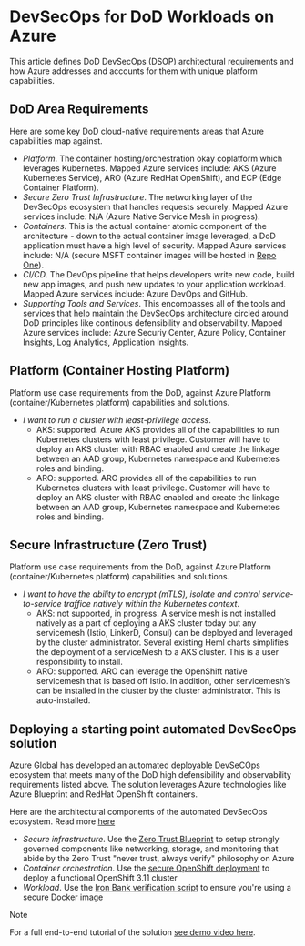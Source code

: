 # DevSecOps for DoD Workloads on Azure

This article defines DoD DevSecOps (DSOP) architectural requirements and how Azure addresses and accounts for them with unique platform capabilities.

## DoD Area Requirements
Here are some key DoD cloud-native requirements areas that Azure capabilities map against.
* *Platform*. The container hosting/orchestration okay coplatform which leverages Kubernetes. Mapped Azure services include: AKS (Azure Kubernetes Service), ARO (Azure RedHat OpenShift), and ECP (Edge Container Platform).
* *Secure Zero Trust Infrastructure*. The networking layer of the DevSecOps ecosystem that handles requests securely. Mapped Azure services include: N/A (Azure Native Service Mesh in progress).
* *Containers*. This is the actual container atomic component of the architecture - down to the actual container image leveraged, a DoD application must have a high level of security. Mapped Azure services include: N/A (secure MSFT container images will be hosted in [Repo One](https://repo1.dsop.io)).
* *CI/CD*. The DevOps pipeline that helps developers write new code, build new app images, and push new updates to your application workload. Mapped Azure services include: Azure DevOps and GitHub.
* *Supporting Tools and Services*. This encompasses all of the tools and services that help maintain the DevSecOps architecture circled around DoD principles like continous defensibility and observability. Mapped Azure services include: Azure Securiy Center, Azure Policy, Container Insights, Log Analytics, Application Insights.

## Platform (Container Hosting Platform)
Platform use case requirements from the DoD, against Azure Platform (container/Kubernetes platform) capabilities and solutions.

* *I want to run a cluster with least-privilege access*. 
    * AKS: supported. Azure AKS provides all of the capabilities to run Kubernetes clusters with least privilege. Customer will have to deploy an AKS cluster with RBAC enabled and create the linkage between an AAD group, Kubernetes namespace and Kubernetes roles and binding.
    * ARO: supported. ARO provides all of the capabilities to run Kubernetes clusters with least privilege. Customer will have to deploy an AKS cluster with RBAC enabled and create the linkage between an AAD group, Kubernetes namespace and Kubernetes roles and binding.

## Secure Infrastructure (Zero Trust)
Platform use case requirements from the DoD, against Azure Platform (container/Kubernetes platform) capabilities and solutions.

* *I want to have the ability to encrypt (mTLS), isolate and control service-to-service traffice natively within the Kubernetes context*. 
    * AKS: not supported, in progress. A service mesh is not installed natively as a part of deploying a AKS cluster today but any servicemesh (Istio, LinkerD, Consul) can be deployed and leveraged by the cluster administrator. Several existing Heml charts simplifies the deployment of a serviceMesh to a AKS cluster. This is a user responsibility to install.
    * ARO: supported. ARO can leverage the OpenShift native servicemesh that is based off Istio. In addition, other servicemesh’s can be installed in the cluster by the cluster administrator. This is auto-installed.

## Deploying a starting point automated DevSecOps solution
Azure Global has developed an automated deployable DevSeCOps ecosystem that meets many of the DoD high defensibility and observability requirements listed above. The solution leverages Azure technologies like Azure Blueprint and RedHat OpenShift containers. 

Here are the architectural components of the automated DevSecOps ecosystem. Read more [here](https://github.com/Azure/ato-toolkit/tree/master/automation/openshift)

* *Secure infrastructure*. Use the [Zero Trust Blueprint](https://github.com/Azure/ato-toolkit/automation/zero-trust-architecture) to setup strongly governed components like networking, storage, and monitoring that abide by the Zero Trust "never trust, always verify" philosophy on Azure
* *Container orchestration*. Use the [secure OpenShift deployment](https://github.com/Azure/ato-toolkit/tree/master/automation/openshift/ocp3.11) to deploy a functional OpenShift 3.11 cluster
* *Workload*. Use the [Iron Bank verification script](xxx) to ensure you're using a secure Docker image 

> [!NOTE]
> For a full end-to-end tutorial of the solution [see demo video here](https://www.youtube.com/watch?v=gntpwbeWbak).
> 
> 
